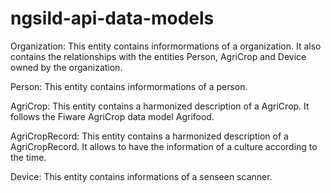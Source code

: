 # ngsild-api-data-models

Organization: This entity contains informormations of a organization. It also contains the relationships with the entities Person, AgriCrop and Device owned by the organization.

Person: This entity contains informormations of a person.		

AgriCrop: This entity contains a harmonized description of a AgriCrop. It follows the Fiware AgriCrop data model Agrifood.

AgriCropRecord: This entity contains a harmonized description of a AgriCropRecord. It allows to have the information of a culture according to the time.

Device: This entity contains informations of a senseen scanner.

